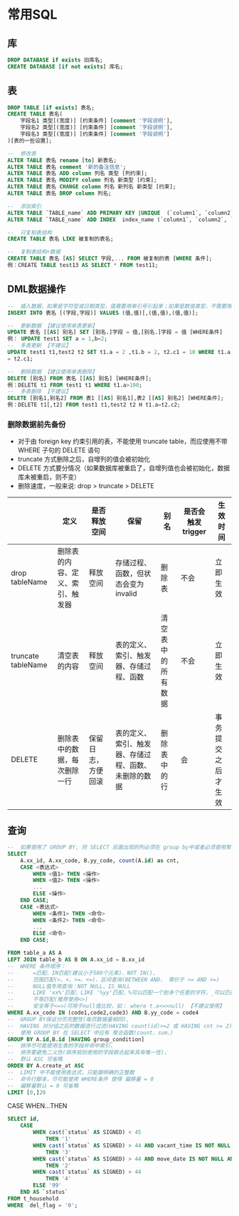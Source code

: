 # 常用SQL



## 库

```sql
DROP DATABASE if exists 旧库名;
CREATE DATABASE [if not exists] 库名;

```

## 表

```sql
DROP TABLE [if exists] 表名;
CREATE TABLE 表名(
    字段名1 类型[(宽度)] [约束条件] [comment '字段说明'],
    字段名2 类型[(宽度)] [约束条件] [comment '字段说明'],
    字段名3 类型[(宽度)] [约束条件] [comment '字段说明']
)[表的⼀些设置];

--  修改表
ALTER TABLE 表名 rename [to] 新表名;
ALTER TABLE 表名 comment '新的备注信息';
ALTER TABLE 表名 ADD column 列名 类型 [列约束];
ALTER TABLE 表名 MODIFY column 列名 新类型 [约束];
ALTER TABLE 表名 CHANGE column 列名 新列名 新类型 [约束];
ALTER TABLE 表名 DROP column 列名;

--  添加索引
ALTER TABLE `TABLE_name` ADD PRIMARY KEY |UNIQUE  (`column1`, `column2`, `column3`);
ALTER TABLE `TABLE_name` ADD INDEX  index_name (`column1`, `column2`, `column3`);

--  只复制表结构
CREATE TABLE 表名 LIKE 被复制的表名;

--  复制表结构+数据
CREATE TABLE 表名 [AS] SELECT 字段,... FROM 被复制的表 [WHERE 条件];
例：CREATE TABLE test13 AS SELECT * FROM test11;
```

## DML数据操作

```sql
--  插入数据，如果是字符型或⽇期类型，值需要⽤单引号引起来；如果是数值类型，不需要⽤单引号
INSERT INTO 表名 [(字段,字段)] VALUES (值,值)[,(值,值),(值,值)];

--  更新数据 【建议使用单表更新】
UPDATE 表名 [[AS] 别名] SET [别名.]字段 = 值,[别名.]字段 = 值 [WHERE条件]
例： UPDATE test1 SET a = 1,b=2;
--  多表更新 【不建议】
UPDATE test1 t1,test2 t2 SET t1.a = 2 ,t1.b = 2, t2.c1 = 10 WHERE t1.a
= t2.c1;

--  删除数据 【建议使用单表删除】
DELETE [别名] FROM 表名 [[AS] 别名] [WHERE条件];
例：DELETE t1 FROM test1 t1 WHERE t1.a>100;
--  多表删除 【不建议】
DELETE [别名1,别名2] FROM 表1 [[AS] 别名1],表2 [[AS] 别名2] [WHERE条件];
例：DELETE t1[,t2] FROM test1 t1,test2 t2 H t1.a=t2.c2;
```

### 删除数据前先备份

* 对于由 foreign key 约束引⽤的表，不能使⽤ truncate table，⽽应使⽤不带 WHERE ⼦句的 DELETE 语句
* truncate ⽅式删除之后，⾃增列的值会被初始化
* DELETE ⽅式要分情况（如果数据库被重启了，⾃增列值也会被初始化，数据库未被重启，则不变）
* 删除速度，⼀般来说:	drop > truncate > DELETE

|  | 定义 | 是否释放空间 | 保留 | 别名 | 是否会触发trigger | 生效时间 |
| ---- | ---- | ---- | ---- | ---- | ---- | ---- |
| drop tableName | 删除表的内容、定义、索引、触发器 | 释放空间 | 存储过程、函数，但状态会变为 invalid | 删除表 | 不会 | ⽴即⽣效 |
| truncate tableName | 清空表的内容 | 释放空间 | 表的定义、索引、触发器、存储过程、函数 | 清空表中的所有数据 | 不会 | ⽴即⽣效 |
| DELETE | 删除表中的数据，每次删除一行 | 保留日志，方便回滚 |表的定义、索引、触发器、存储过程、函数、未删除的数据 | 删除表中的行 | 会 | 事务提交之后才⽣效 |


## 查询

```sql
--  如果使用了 GROUP BY, 则 SELECT 后⾯出现的列必须在 group by中或者必须使⽤聚合函数   
SELECT 
    A.xx_id, A.xx_code, B.yy_code, count(A.id) as cnt,
    CASE <表达式>
        WHEN <值1> THEN <操作>
        WHEN <值2> THEN <操作>
        ...
        ELSE <操作>
    END CASE;
    CASE <表达式>
        WHEN <条件1> THEN <命令>
        WHEN <条件2> THEN <命令>
        ...
        ELSE <命令>
    END CASE;

FROM table_a AS A
LEFT JOIN table_b AS B ON A.xx_id = B.xx_id
--  WHERE 条件顺序：
--      =匹配、IN匹配(建议小于500个元素)、NOT IN()、
--      范围匹配(>、<、>=、<=)、区间查询(BETWEEN AND， 等价于 >= AND <=)
--      NULL值专用查询：NOT NULL、IS_NULL
--      LIKE 'xx%'匹配，LIKE '%yy'匹配，%可以匹配⼀个到多个任意的字符，_可以匹配任意⼀个字符
--      不等匹配(推荐使用<>)
--      安全等于<=>(可用于null值比较，如： where t.a<=>null) 【不建议使用】
WHERE A.xx_code IN (code1,code2,code3) AND B.yy_code = code4
--  GROUP BY保证分页完整性(每页数据量相同), 
--  HAVING 对分组之后的数据进⾏过滤(HAVING count(id)>=2 或 HAVING cnt >= 2)
--  使用 GROUP BY 在 SELECT 中应有 聚合函数(count、sum、)
GROUP BY A.id,B.id [HAVING group_condition]
--  排序尽可能使用左表的字段并命中索引，
--  排序要避免二义性(排序规则使用的字段联合起来具有唯一性)，
--  默认 ASC 可省略
ORDER BY A.create_at ASC
--  LIMIT 中不能使用表达式，只能跟明确的正整数
--  命令行脚本，尽可能使用 WHERE条件 使得 偏移量 = 0
--  偏移量默认 = 0 可省略
LIMIT [0,]20
```

CASE WHEN...THEN

```sql
SELECT id, 
    CASE
        WHEN cast(`status` AS SIGNED) < 45 
            THEN '1' 
        WHEN cast(`status` AS SIGNED) > 44 AND vacant_time IS NOT NULL AND vacant_time != '' 
            THEN '3'
        WHEN cast(`status` AS SIGNED) > 44 AND move_date IS NOT NULL AND move_date != '' 
            THEN '2'
        WHEN cast(`status` AS SIGNED) > 44 
            THEN '4'
        ELSE '99'
    END AS `status`
FROM t_household 
WHERE  del_flag = '0';
```